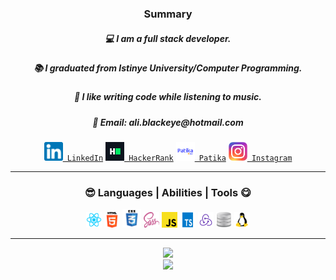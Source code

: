 <!DOCTYPE html>
<html>
      
<head>
</head>
<body>

<div class="tanitim" align="center">
<h3>Summary</h3>

<h5>💻 I am a full stack developer.</h5>
<h5>📚 I graduated from Istinye University/Computer Programming.</h5>
<h5>🤗 I like writing code while listening to music.</h5>
<h5>💬 Email: ali.blackeye@hotmail.com</h5>
</div>

<div class="baglantilar" align="center" style="white-space: normal;">
      <span>       
<code  style="white-space: normal;">      <a href="https://www.linkedin.com/in/aliblackeye/"><img alt="LinkedIn" width="30" height="30" src="https://raw.githubusercontent.com/aliblackeye/aliblackeye/main/linkedin.png"/> LinkedIn</a></code>
      </span>
      <span>
<code  style="white-space: normal;">      <a href="https://www.hackerrank.com/ali_blackeye/"><img alt="HackerRank" width="30" height="30" src="https://raw.githubusercontent.com/aliblackeye/aliblackeye/main/hackerrank.png"/> HackerRank</a></code>
      </span>
      <span>
<code  style="white-space: normal;">      <a href="https://academy.patika.dev/tr/@aliblackeye"><img alt="Patika" width="30" height="30" src="https://raw.githubusercontent.com/aliblackeye/aliblackeye/main/patikaLogo.png"/> Patika</a></code>
      </span>
      <span>
<code  style="white-space: normal;">      <a href="https://www.instagram.com/aliblackeye" title="Instagram" rel="nofollow"><img width="30" src="https://raw.githubusercontent.com/aliblackeye/aliblackeye/main/instagram.png" style="max-width: 100%;"> Instagram</a></code>
      </span>      

</div>

<hr>
<div align="center">
      
<h3>😎 Languages | Abilities | Tools 😋</h3>
<code><img src="https://raw.githubusercontent.com/aliblackeye/aliblackeye/main/react.png" width="25" height="25"></img></code>
<code><img src="https://raw.githubusercontent.com/aliblackeye/aliblackeye/main/html5.png" width="25" height="25"></img></code>
<code><img src="https://raw.githubusercontent.com/aliblackeye/aliblackeye/main/css.png" width="30" height="30"></img></code>
<code><img src="https://raw.githubusercontent.com/aliblackeye/aliblackeye/main/sass.png" width="25" height="25"></img></code>
<code><img src="https://raw.githubusercontent.com/aliblackeye/aliblackeye/main/javascript.png" width="25" height="25"></img></code>
<code><img src="https://raw.githubusercontent.com/aliblackeye/aliblackeye/main/typescript.png" width="25" height="25"></img></code>
<code><img src="https://raw.githubusercontent.com/aliblackeye/aliblackeye/main/redux.png" width="25" height="25"></img></code>
<code><img src="https://raw.githubusercontent.com/aliblackeye/aliblackeye/main/database.png" width="25" height="25"></img></code>
<code><img src="https://raw.githubusercontent.com/aliblackeye/aliblackeye/main/linux.png" width="25" height="25"></img></code>
</div>
<hr>

<div align="center">
<div><img style="width: 400px;" src="https://github-readme-stats.vercel.app/api/top-langs/?username=aliblackeye&layout=compact&show_icons=true&theme=radical"></div>
<div><img style="width: 400px;" src="https://github-readme-stats.vercel.app/api?username=aliblackeye&show_icons=true&theme=radical"></div>
</div>



<body>
</html>
